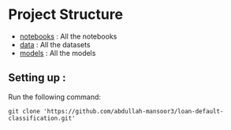 # Project Structure

- [notebooks]('./notebooks/') : All the notebooks
- [data]('./data/') : All the datasets
- [models]('./models/') : All the models

## Setting up :
 Run the following command:

```
git clone 'https://github.com/abdullah-mansoor3/loan-default-classification.git'
```